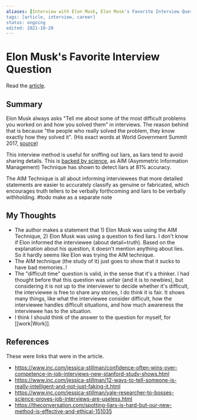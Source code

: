 ```yaml
---
aliases: [Interview with Elon Musk, Elon Musk's Favorite Interview Question]
tags: [article, interview, career]
status: ongoing
edited: 2021-10-20
---
```


# Elon Musk's Favorite Interview Question
Read the [article](https://entrylevelrebel.medium.com/science-just-confirmed-elon-musks-favorite-interview-question-is-brilliant-2a1e328592f5).

## Summary
Elon Musk always asks "Tell me about some of the most difficult problems you worked on and how you solved them" in interviews. The reason behind that is because "the people who really solved the problem, they know exactly how they solved it".
(His exact words at World Government Summit 2017, [source](https://www.youtube.com/watch?v=GGwRIzQvU-k))

This interview method is useful for sniffing out liars, as liars tend to avoid sharing details.
This is [backed by science](https://www.sciencedirect.com/science/article/abs/pii/S221136812030005X), as AIM (Asymmetric Information Management) Technique has shown to detect liars at 81% accuracy.

The AIM Technique is all about informing interviewees that more detailed statements are easier to accurately classify as genuine or fabricated, which encourages truth tellers to be verbally forthcoming and liars to be verbally withholding. #todo make as a separate note

## My Thoughts
- The author makes a statement that 1) Elon Musk was using the AIM Technique, 2) Elon Musk was using a question to find liars. I don't know if Elon informed the interviewee (about detail=truth). Based on the explanation about his question, it doesn't mention anything about lies. So it hardly seems like Elon was trying the AIM technique.
- The AIM technique (the study of it) just goes to show that it sucks to have bad memories..!
- The "difficult time" question is valid, in the sense that it's a thinker. I had thought before that this question was unfair (and it is to newbies), but considering it is not up to the interviewer to decide whether it's difficult, the interviewee is free to share any stories, I do think it is fair. It shows many things, like what the interviewee consider difficult, how the interviewee handles difficult situations, and how much awareness the interviewee has to the situation.
- I think I should think of the answer to the question for myself, for [[work|Work]].

## References
These were links that were in the article.
- https://www.inc.com/jessica-stillman/confidence-often-wins-over-competence-in-job-interviews-new-stanford-study-shows.html
- https://www.inc.com/jessica-stillman/12-ways-to-tell-someone-is-really-intelligent-and-not-just-faking-it.html
- https://www.inc.com/jessica-stillman/yale-researcher-to-bosses-science-proves-job-interviews-are-useless.html
- https://theconversation.com/spotting-liars-is-hard-but-our-new-method-is-effective-and-ethical-151035
